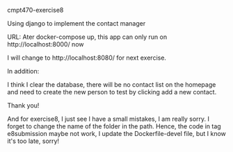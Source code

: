 cmpt470-exercise8

Using django to implement the contact manager

URL: Ater docker-compose up, this app can only run on http://localhost:8000/ now

I will change to http://localhost:8080/ for next exercise.

In addition:

I think I clear the database, there will be no contact list on the homepage and need to create the new person to test by clicking add a new contact.

Thank you!


And for exercise8, I just see I have a small mistakes, I am really sorry. I forget to change the name of the folder in the path. Hence, the code in tag e8submission maybe not work, I update the Dockerfile-devel file, but I know it's too late, sorry!
